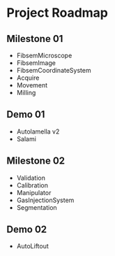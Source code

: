 # Project Roadmap


## Milestone 01

- FibsemMicroscope
- FibsemImage
- FibsemCoordinateSystem
- Acquire
- Movement
- Milling

## Demo 01
- Autolamella v2
- Salami

## Milestone 02
- Validation
- Calibration
- Manipulator
- GasInjectionSystem
- Segmentation

## Demo 02
- AutoLiftout